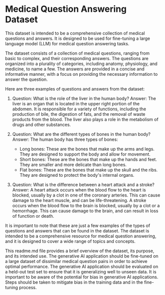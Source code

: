# Medical Question Answering Dataset

This dataset is intended to be a comprehensive collection of medical questions and answers. It is designed to be used for fine-tuning a large language model (LLM) for medical question answering tasks.

The dataset consists of a collection of medical questions, ranging from basic to complex, and their corresponding answers. The questions are organized into a plurality of categories, including anatomy, physiology, and medicine, to name a few. The answers are provided in a concise and informative manner, with a focus on providing the necessary information to answer the question.

Here are three examples of questions and answers from the dataset:

1. Question: What is the role of the liver in the human body?
Answer: The liver is an organ that is located in the upper right portion of the abdomen. It is responsible for a variety of functions, including the production of bile, the digestion of fats, and the removal of waste products from the blood. The liver also plays a role in the metabolism of drugs and other substances.

2. Question: What are the different types of bones in the human body?
Answer: The human body has three types of bones:

   - Long bones: These are the bones that make up the arms and legs. They are designed to support the body and allow for movement.
   - Short bones: These are the bones that make up the hands and feet. They are smaller and more delicate than long bones.
   - Flat bones: These are the bones that make up the skull and the ribs. They are designed to protect the body's internal organs.

3. Question: What is the difference between a heart attack and a stroke?
Answer: A heart attack occurs when the blood flow to the heart is blocked, usually by a clot in one of the coronary arteries. This can cause damage to the heart muscle, and can be life-threatening.
A stroke occurs when the blood flow to the brain is blocked, usually by a clot or a hemorrhage. This can cause damage to the brain, and can result in loss of function or death.

It is important to note that these are just a few examples of the types of questions and answers that can be found in the dataset. The dataset is intended to be a comprehensive resource for medical question answering, and it is designed to cover a wide range of topics and concepts.

This readme.md file provides a brief overview of the dataset, its purpose, and its intended use. 
   The generative AI application should be fine-tuned on a large dataset of dissimilar medical question pairs in order to achieve optimal performance.
   The generative AI application should be evaluated on a held-out test set to ensure that it is generalizing well to unseen data.
It is important to be aware of the potential for bias in generative AI applications. Steps should be taken to mitigate bias in the training data and in the fine-tuning process.
   
